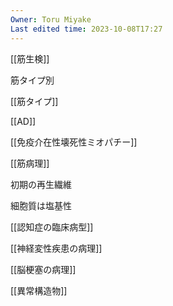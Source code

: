 ```yaml
---
Owner: Toru Miyake
Last edited time: 2023-10-08T17:27
---
```

[[筋生検]]

筋タイプ別

[[筋タイプ]]

[[AD]]

[[免疫介在性壊死性ミオパチー]]

  

[[筋病理]]

初期の再生繊維

細胞質は塩基性

  

[[認知症の臨床病型]]

[[神経変性疾患の病理]]

[[脳梗塞の病理]]

  

[[異常構造物]]
